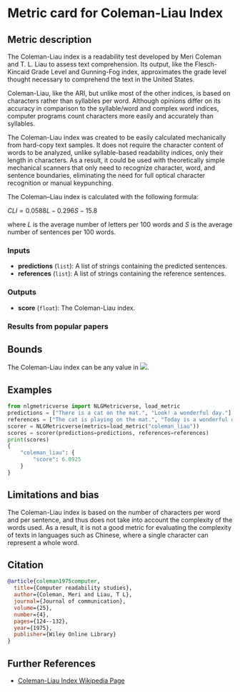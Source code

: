 # Metric card for Coleman-Liau Index

## Metric description
The Coleman-Liau index is a readability test developed by Meri Coleman and T. L. Liau to assess text comprehension. Its output, like the Flesch-Kincaid Grade Level and Gunning-Fog index, approximates the grade level thought necessary to comprehend the text in the United States. 

Coleman-Liau, like the ARI, but unlike most of the other indices, is based on characters rather than syllables per word. Although opinions differ on its accuracy in comparison to the syllable/word and complex word indices, computer programs count characters more easily and accurately than syllables.

The Coleman-Liau index was created to be easily calculated mechanically from hard-copy text samples. It does not require the character content of words to be analyzed, unlike syllable-based readability indices, only their length in characters. As a result, it could be used with theoretically simple mechanical scanners that only need to recognize character, word, and sentence boundaries, eliminating the need for full optical character recognition or manual keypunching.

The Coleman–Liau index is calculated with the following formula:

$CLI = 0.0588L - 0.296S - 15.8$

where $L$ is the average number of letters per 100 words and $S$ is the average number of sentences per 100 words.

### Inputs
- **predictions** (`list`): A list of strings containing the predicted sentences.
- **references** (`list`): A list of strings containing the reference sentences.

### Outputs
- **score** (`float`): The Coleman-Liau index.

### Results from popular papers

## Bounds
The Coleman-Liau index can be any value in <img src="https://render.githubusercontent.com/render/math?math={[0,10]}##gh-light-mode-only">.

## Examples
```python
from nlgmetricverse import NLGMetricverse, load_metric
predictions = ["There is a cat on the mat.", "Look! a wonderful day."]
references = ["The cat is playing on the mat.", "Today is a wonderful day"]
scorer = NLGMetricverse(metrics=load_metric("coleman_liau"))
scores = scorer(predictions=predictions, references=references)
print(scores)
{
    "coleman_liau": { 
        "score": 6.0925 
    }
}
```
## Limitations and bias
The Coleman-Liau index is based on the number of characters per word and per sentence, and thus does not take into account the complexity of the words used. As a result, it is not a good metric for evaluating the complexity of texts in languages such as Chinese, where a single character can represent a whole word.

## Citation
```bibtex
@article{coleman1975computer,
  title={Computer readability studies},
  author={Coleman, Meri and Liau, T L},
  journal={Journal of communication},
  volume={25},
  number={4},
  pages={124--132},
  year={1975},
  publisher={Wiley Online Library}
}
```
## Further References
- [Coleman-Liau Index Wikipedia Page](https://en.wikipedia.org/wiki/Coleman%E2%80%93Liau_index)
